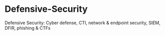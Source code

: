 # Defensive-Security
Defensive Security: Cyber defense, CTI, network &amp; endpoint security, SIEM, DFIR, phishing &amp; CTFs
